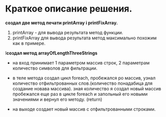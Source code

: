 # Краткое oписание решения.

**создал две метод печати printArray i printFixArray.**

1. printArray - для вывода результата метод функции.
2. printFixArray для вывода результата метод максимально похожим как в примере.

I**создал  метод arrayOfLengthThreeStrings**

* на вход принимает 1 параметром массив строк, 2 параметрам количество символов для фильтрации.
* в теле метода создал цикл foreach, пробежался po массив, узнал количество отфильтрованных слов.(количество понадабица для создание новава массива). зная количество я создал новый массив пробежался еще раз в цикле foreach и запольный его новыми значениями и вернул его методу. (return)

* на выходе создает новый массив с отфильтрованными строками.

